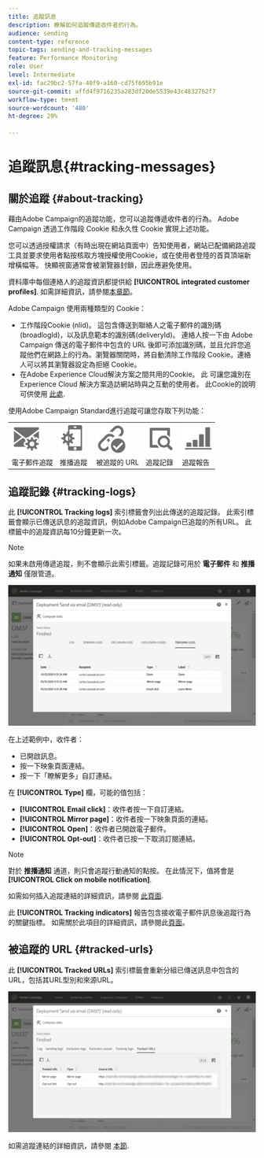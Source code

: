 ```yaml
---
title: 追蹤訊息
description: 瞭解如何追蹤傳遞收件者的行為。
audience: sending
content-type: reference
topic-tags: sending-and-tracking-messages
feature: Performance Monitoring
role: User
level: Intermediate
exl-id: fac29bc2-57fa-40f9-a160-cd75f695b91e
source-git-commit: affd4f9716235a283df20de5539e43c4832762f7
workflow-type: tm+mt
source-wordcount: '480'
ht-degree: 29%

---
```


# 追蹤訊息{#tracking-messages}

## 關於追蹤 {#about-tracking}

藉由Adobe Campaign的追蹤功能，您可以追蹤傳遞收件者的行為。 Adobe Campaign 透過工作階段 Cookie 和永久性 Cookie 實現上述功能。

您可以透過授權請求（有時出現在網站頁面中）告知使用者，網站已配備網路追蹤工具並要求使用者點按核取方塊授權使用Cookie，或在使用者登陸的首頁頂端新增橫幅等。 快顯視窗通常會被瀏覽器封鎖，因此應避免使用。

資料庫中每個連絡人的追蹤資訊都提供給 **[!UICONTROL integrated customer profiles]**. 如需詳細資訊，請參閱[本章節](../../audiences/using/integrated-customer-profile.md)。

Adobe Campaign 使用兩種類型的 Cookie：

* 工作階段Cookie (nlid)。 這包含傳送到聯絡人之電子郵件的識別碼(broadlogId)，以及訊息範本的識別碼(deliveryId)。 連絡人按一下由 Adobe Campaign 傳送的電子郵件中包含的 URL 後即可添加識別碼，並且允許您追蹤他們在網路上的行為。瀏覽器關閉時，將自動清除工作階段 Cookie。連絡人可以將其瀏覽器設定為拒絕 Cookie。
* 在Adobe Experience Cloud解決方案之間共用的Cookie。 此 可讓您識別在 Experience Cloud 解決方案造訪網站時與之互動的使用者。 此Cookie的說明可供使用 [此處](https://experienceleague.adobe.com/docs/core-services/interface/ec-cookies/cookies-mc.html).

使用Adobe Campaign Standard進行追蹤可讓您存取下列功能：

<table>
<tr>
    <td valign="top">
        <a href="../../administration/using/configuring-email-channel.md#tracking-parameters"><img width="60px" alt="條件" src="assets/icon_email_parameters.png"/></a>
    </td>
    <td valign="top">
        <a href="../../administration/using/push-tracking.md"><img width="60px" alt="條件" src="assets/icon_push_parameters.png"/></a>
    </td>
    <td valign="top">
        <a href="../../designing/using/links.md#about-tracked-urls"><img width="60px" alt="條件" src="assets/icon_url.png"/></a>
    </td>
        <td valign="top">
          <a href="../../sending/using/tracking-messages.md#tracking-logs"><img width="60px" alt="條件" src="assets/icon_log.png"/></a>
    </td>
    </td>
    <td valign="top">
          <a href="../../reporting/using/tracking-indicators.md"><img width="60px" alt="條件" src="assets/icon_report.png"/></a>
</tr>
<tr>
<td>電子郵件追蹤</td>
<td>推播追蹤</td>
<td>被追蹤的 URL</td>
<td>追蹤記錄</td>
<td>追蹤報告</td>
</tr>
</table>

## 追蹤記錄 {#tracking-logs}

此 **[!UICONTROL Tracking logs]** 索引標籤會列出此傳送的追蹤記錄。 此索引標籤會顯示已傳送訊息的追蹤資訊，例如Adobe Campaign已追蹤的所有URL。 此標籤中的追蹤資訊每10分鐘更新一次。

>[!NOTE]
>
>如果未啟用傳遞追蹤，則不會顯示此索引標籤。追蹤記錄可用於 **電子郵件** 和 **推播通知** 僅限管道。

![](assets/tracking_logs.png)

在上述範例中，收件者：

* 已開啟訊息。
* 按一下映象頁面連結。
* 按一下「瞭解更多」自訂連結。

在 **[!UICONTROL Type]** 欄，可能的值包括：

* **[!UICONTROL Email click]**：收件者按一下自訂連結。
* **[!UICONTROL Mirror page]**：收件者按一下映象頁面的連結。
* **[!UICONTROL Open]**：收件者已開啟電子郵件。
* **[!UICONTROL Opt-out]**：收件者已按一下取消訂閱連結。

>[!NOTE]
>
>對於 **推播通知** 通道，則只會追蹤行動通知的點按。 在此情況下，值將會是 **[!UICONTROL Click on mobile notification]**.

如需如何插入追蹤連結的詳細資訊，請參閱 [此頁面](../../designing/using/links.md#inserting-a-link).

此 **[!UICONTROL Tracking indicators]** 報告包含接收電子郵件訊息後追蹤行為的關鍵指標。 如需關於此項目的詳細資訊，請參閱此[頁面](../../reporting/using/tracking-indicators.md)。

## 被追蹤的 URL {#tracked-urls}

此 **[!UICONTROL Tracked URLs]** 索引標籤會重新分組已傳送訊息中包含的URL，包括其URL型別和來源URL。

![](assets/sending_delivery6.png)

如需追蹤連結的詳細資訊，請參閱 [本節](../../designing/using/links.md#about-tracked-urls).
